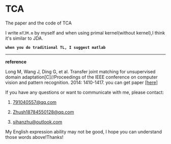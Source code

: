 # TCA

The paper and the code of TCA

I write `mTJM.m` by myself and when using primal kernel(without kernel),I think it's similar to JDA.

**`when you do traditional TL, I suggest matlab`**

---

**reference**

Long M, Wang J, Ding G, et al. Transfer joint matching for unsupervised domain adaptation[C]//Proceedings of the IEEE conference on computer vision and pattern recognition. 2014: 1410-1417. you can get paper [[here]](https://ieeexplore.ieee.org/stamp/stamp.jsp?tp=&arnumber=6909579)

If you have any questions or want to communicate with me, please contact:

1. 791040557@qq.com

2. Zhush18784550128@qq.com

3. sihanzhu@outlook.com

My English expression ability may not be good, I hope you can understand those words above!Thanks!

